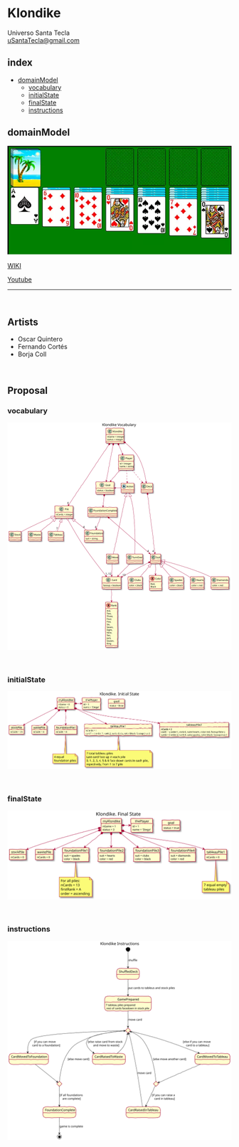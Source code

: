 # Klondike
Universo Santa Tecla  
[uSantaTecla@gmail.com](mailto:uSantaTecla@gmail.com)

## index

* [domainModel](#domainModel)  
    * [vocabulary](#vocabulary)  
    * [initialState](#initialState)  
    * [finalState](#finalState)
    * [instructions](#instructions)  

## domainModel  

![klondike](./docs/images/klondike.png)  

[WIKI](https://es.wikipedia.org/wiki/Solitario_de_cartas)

[Youtube](https://www.youtube.com/watch?v=yjgQXcFVBQY)

---

<br>


## Artists
* Oscar Quintero
* Fernando Cortés
* Borja Coll

<br>

## Proposal

### vocabulary

![Vocabulario](./docs/images/klondike--vocabulary.svg)

<br>

### initialState

![Estado_inicial](./docs/images/klondike--initial-state.svg)

<br>

### finalState

![Estado_final](./docs/images/klondike--final-state.svg)

<br>

### instructions

![Instrucciones](./docs/images/klondike--instructions.svg)

<br>
  
